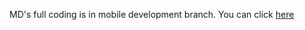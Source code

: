 MD's full coding is in mobile development branch. You can click [here](https://github.com/ttrrayl/TaniMate/tree/mobile-development)
